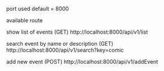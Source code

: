port used default = 8000

available route

show list of events
(GET) http://localhost:8000/api/v1/list

search event by name or description
(GET) http://localhost:8000/api/v1/search?key=comic

add new event
(POST) http://localhost:8000/api/v1/addEvent